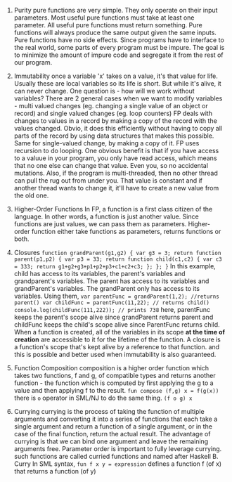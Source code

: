 1. Purity
pure functions are very simple. They only operate on their input parameters.
Most useful pure functions must take at least one parameter.
All useful pure functions must return something.
Pure functions will always produce the same output given the same inputs.
Pure functions have no side effects.
Since programs have to interface to the real world, some parts of every program must be impure. The goal is to minimize the amount of impure code and segregate it from the rest of our program.

2. Immutability
once a variable 'x' takes on a value, it's that value for life. Usually these are local variables so its life is short. But while it's alive, it can never change.
One question is - how will we work without variables? There are 2 general cases when we want to modify variables - multi valued changes (eg. changing a single value of an object or record) and single valued changes (eg. loop counters)
FP deals with changes to values in a record by making a copy of the record with the values changed. Obvio, it does this efficiently without having to copy all parts of the record by using data structures that makes this possible. Same for single-valued change, by making a copy of it.
FP uses recursion to do looping.
One obvious benefit is that if you have access to a valuue in your program, you only have read access, which means that no one else can change that value. Even you, so no accidental mutations. Also, if the program is multi-threaded, then no other thread can pull the rug out from under you. That value is constant and if another thread wants to change it, it'll have to create a new value from the old one.

3. Higher-Order Functions
In FP, a function is a first class citizen of the language. In other words, a function is just another value.
Since functions are just values, we can pass them as parameters.
Higher-order function either take functions as parameters, returns functions or both.

4. Closures
`function grandParent(g1,g2) {
    var g3 = 3;
    return function parent(p1,p2) {
        var p3 = 33;
        return function child(c1,c2) {
            var c3 = 333;
            return g1+g2+g3+p1+p2+p3+c1+c2+c3;
        };
    };
}`
In this example, child has access to its variables, the parent's variables and grandparent's variables. The parent has access to its variables and grandParent's variables. The grandParent only has access to its variables.
Using them,
`var parentFunc = grandParent(1,2); //returns parent()
 var childFunc = parentFunc(11,22); // returns child()
 console.log(childFunc(111,222)); // prints 738`
here, parentFunc keeps the parent's scope alive since grandParent returns parent and childFunc keeps the child's scope alive since ParentFunc returns child.
When a function is created, all of the variables in its scope **at the time of creation** are accessible to it for the lifetime of the function. 
A closure is a function's scope that's kept alive by a reference to that function. and this is possible and better used when immutability is also guaranteed.

5. Function Composition
composition is a higher order function which takes two functions, f and g, of compatible types and returns another function - the function which is computed by first applying the g to a value and then applying f to the result.
`fun compose (f,g) x = f(g(x))`
there is `o` operator in SML/NJ to do the same thing.
`(f o g) x`

6. Currying
currying is the process of taking the function of multiple arguments and converting it into a series of functions that each take a single argument and return a function of a single argument, or in the case of the final function, return the actual result.
The advantage of currying is that we can bind one argument and leave the remaining arguments free.
Parameter order is important to fully leverage currying.
such functions are called curried functions and named after Haskell B. Curry
In SML syntax,
`fun f x y = expression`
defines a function f (of x) that returns a function (of y)





